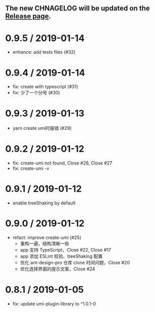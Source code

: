 
## The new CHNAGELOG will be updated on the [Release page](https://github.com/umijs/create-umi/releases).

0.9.5 / 2019-01-14
==================

 * enhance: add tests files (#32)

0.9.4 / 2019-01-14
==================

 * fix: create with typescript (#31)
 * fix: 少了一个分号 (#30)

0.9.3 / 2019-01-13
==================

 * yarn create umi时报错 (#29)

0.9.2 / 2019-01-12
==================

 * fix: create-umi not found, Close #26, Close #27
 * fix: create-umi -v

0.9.1 / 2019-01-12
==================

 * enable treeShaking by default

0.9.0 / 2019-01-12
==================

 * refact: improve create-umi (#25)
   * 重构一遍，结构清晰一些
   * app 支持 TypeScript，Close #22, Close #17
   * app 添加 ESLint 校验、treeShaking 配置
   * 优化 ant-design-pro 仓库 clone 时间问题，Close #20
   * 优化选择界面的提示文案，Close #24

0.8.1 / 2019-01-05
==================

 * fix: update umi-plugin-library to ^1.0.1-0
